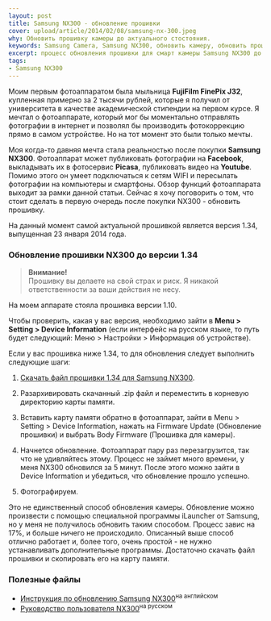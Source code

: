 ```yaml
---
layout: post
title: Samsung NX300 - обновление прошивки
cover: upload/article/2014/02/08/samsung-nx-300.jpeg
why: Обновить прошивку камеры до актуального стостояния.
keywords: Samsung Camera, Samsung NX300, обновить камеру, обновить прошивку, Обновить NX300, обновление камеры Samsung NX300
excerpt: процесс обновления прошивки для смарт камеры Samsung NX300 до версии 1.34
tags:
- Samsung NX300
---
```


Моим первым фотоаппаратом была мыльница **FujiFilm FinePix J32**, купленная примерно за 2 тысячи рублей, которые я получил от университета в качестве академической стипендии на первом курсе.
Я мечтал о фотоаппарате, который мог бы моментально отправлять фотографии в интернет и позволял бы производить фотокоррекцию прямо в самом устройстве. Но на тот момент это были только мечты.

Моя когда-то давняя мечта стала реальностью после покупки **Samsung NX300**. Фотоаппарат может публиковать фотографии на **Facebook**, выкладывать их в фотосервис **Picasa**, публиковать видео на **Youtube**. Помимо этого он умеет подключаться к сетям WIFI и пересылать фотографии на компьютеры и смартфоны.
Обзор функций фотоаппарата выходит за рамки данной статьи. Сейчас я хочу поговорить о том, что стоит сделать в первую очередь после покупки NX300 - обновить прошивку.

На данный момент самой актуальной прошивкой является версия 1.34, выпущенная 23 января 2014 года.

### Обновление прошивки NX300 до версии 1.34

> **Внимание!** <br />
> Прошивку вы делаете на свой страх и риск. Я никакой ответственности за ваши действия не несу.

На моем аппарате стояла прошивка версии 1.10.

Чтобы проверить, какая у вас версия, необходимо зайти в **Menu > Setting > Device Information** (если интерфейс на русском языке, то путь будет следующий: Меню > Настройки > Информация об устройстве).

Если у вас прошивка ниже 1.34, то для обновления следует выполнить следующие шаги:

1. [Скачать файл прошивки 1.34 для Samsung NX300](http://yadi.sk/d/lveVznXpHXRBC).
2. Разархивировать скачанный <span class="file">.zip</span> файл и переместить в корневую директорию карты памяти.
   <img class="original" src="{{ site.url }}/upload/article/2014/02/08/screen_01.png" alt="" title="">

3. Вставить карту памяти обратно в фотоаппарат, зайти в Menu > Setting > Device Information, нажать на Firmware Update (Обновление прошивки) и выбрать Body Firmware (Прошивка для камеры).
   <img class="original" src="{{ site.url }}/upload/article/2014/02/08/screen_00.jpg" alt="" title="">

4. Начнется обновление. Фотоаппарат пару раз перезагрузится, так что не удивляйтесь этому. Процесс не займет много времени, у меня NX300 обновился за 5 минут. После этого можно зайти в Device Information и убедиться, что обновление прошло успешно.
   <img class="original" src="{{ site.url }}/upload/article/2014/02/08/screen_02.jpg" alt="" title="">

5. Фотографируем.

Это не единственный способ обновления камеры. Обновление можно произвести с помощью специальной программы iLauncher от Samsung, но у меня не получилось обновить таким способом. Процесс завис на 17%, и больше ничего не происходило. Описанный выше способ отлично работает и, более того, очень простой - не нужно устанавливать дополнительные программы. Достаточно скачать файл прошивки и скопировать его на карту памяти.

### Полезные файлы

- [Инструкция по обновлению Samsung NX300](http://yadi.sk/d/YA_DvrntHXZCP)<sup>на английском</sup>
- [Руководство пользователя NX300](http://yadi.sk/d/OK5dKng5HXZLq)<sup>на русском</sup>


